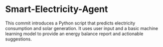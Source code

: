 # Smart-Electricity-Agent
This commit introduces a Python script that predicts electricity consumption and solar generation. It uses user input and a basic machine learning model to provide an energy balance report and actionable suggestions.
